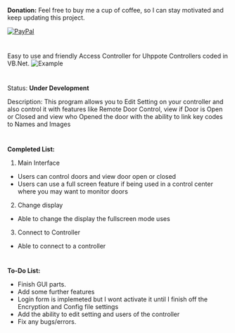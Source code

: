 **Donation:**
Feel free to buy me a cup of coffee, so I can stay motivated and keep updating this project.

[![PayPal](https://img.shields.io/badge/Donate-PayPal-green.svg)](paypal.me/realashleybailey)

#
Easy to use and friendly Access Controller for Uhppote Controllers coded in VB.Net.
![Example](https://i.imgur.com/F0QZwnH.png)
#
Status: **Under Development**

Description: This program allows you to Edit Setting on your controller and also control it with features like Remote Door Control, view if Door is Open or Closed and view who Opened the door with the ability to link key codes to Names and Images


#
**Completed List:**
1. Main Interface
 - Users can control doors and view door open or closed
 - Users can use a full screen feature if being used in a control center where you may want to monitor doors
 
2. Change display
 - Able to change the display the fullscreen mode uses
 
3. Connect to Controller
 - Able to connect to a controller
#
**To-Do List:**

- Finish GUI parts.
- Add some further features
- Login form is implemeted but I wont activate it until I finish off the Encryption and Config file settings
- Add the ability to edit setting and users of the controller
- Fix any bugs/errors.
